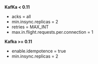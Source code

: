 **KafKa < 0.11**
- acks = all
- min.insync.replicas = 2
- retries = MAX_INT
- max.in.flight.requests.per.connection = 1

**Kafka >= 0.11**
- enable.idempotence = true
- min.insync.replicas = 2

